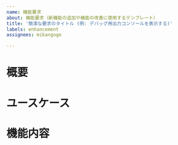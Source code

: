 ```yaml
---
name: 機能要求
about: 機能要求（新機能の追加や機能の改善に使用するテンプレート）
title: '簡潔な要求のタイトル (例: デバッグ用出力コンソールを表示する)'
labels: enhancement
assignees: mikangogo

---
```


# 概要

<!--
具体的にどのような要求なのかを書く。
例: 
現行の状態では、一般ユーザーが使用している状態にて運転台パネルファイルに文法上のエラーが発生していた場合に、エラーの内容が分からず立ち上がらないだけとなっている。具体的にどのようなエラーが発生しているかユーザーへ知らせるために、開発者ビルドの時だけ表示されるコンソールを表示させたい。
-->

# ユースケース

<!--
この機能が、どのように使われる想定なのかを具体的に書く。
例: 
- ユーザー自身が本製品の発生している問題を認識できるようにする。
  - ユーザーはデバッグ用出力コンソールに表示されるエラーを通じて、どのような問題が発生しているか認識する。
  - エラーの内容から、開発者への連絡・連携をスムースに行うことができるようになる。
-->

# 機能内容

<!--
要求する機能を実現するために、具体的にどのような内容を追加するのか書く。
例: 
- 特定のファイル名の製品設定ファイル（PanelView.toml）があるときは、認識しコンソールの表示を行う。
- コンソールには、本製品で発生したエラーのメッセージを表示する。
-->
